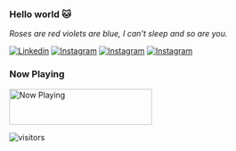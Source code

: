 ### Hello world 🐱

_Roses are red violets are blue, I can't sleep and so are you._

[![Linkedin](https://img.shields.io/badge/-anvaqta-blue?style=flat-square&labelColor=gray&logo=Linkedin&logoColor=white&link=https://www.linkedin.com/in/anvaqta/)](https://www.linkedin.com/in/anvaqta/)
[![Instagram](https://img.shields.io/badge/-@anvaqta-purple?style=flat-square&labelColor=gray&logo=instagram&logoColor=white&link=https://instagram.com/anvaqta/)](https://instagram.com/anvaqta)
[![Instagram](https://img.shields.io/badge/-anvaqta.id-red?style=flat-square&labelColor=gray&logo=internet-explorer&logoColor=white&link=https://anvaqta.id/)](https://anvaqta.id)
[![Instagram](https://img.shields.io/badge/-my--spotify-green?style=flat-square&labelColor=gray&logo=spotify&logoColor=white&link=https://open.spotify.com/user/21xnhzh4qf74t5t4lp2fammai)](https://open.spotify.com/user/21xnhzh4qf74t5t4lp2fammai)

### Now Playing

<a href="https://now-playing.anvaqta.id/now-playing?open">
    <img src="https://now-playing.anvaqta.id/now-playing" width="256" height="64" alt="Now Playing">
</a>

![visitors](https://visitor-badge.laobi.icu/badge?page_id=raisoturu.raisoturu)

